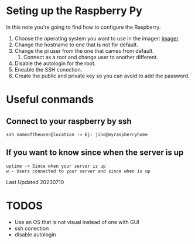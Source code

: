 # Seting up the Raspberry Py

In this note you're going to find how to configure the Raspberry.

1. Choose the operating system you want to use in the imager: [imager](https://www.raspberrypi.com/software/) 
1. Change the hostname to one that is not for default.
1. Change the pi user from the one that cames from default.
	1. Connect as a root and change user to another different.
1. Disable the autologin for the root.
1. Eneable the SSH conection.
1. Create the public and private key so you can avoid to add the password.

# Useful conmands
## Connect to your raspberry by ssh

```
ssh nameoftheuser@location -> Ej: jino@myraspberryhome
```

## If you want to know since when the server is up
```
uptime -> Since when your server is up
w - Users connected to your server and since when is up

```


Last Updated 20230710

# TODOS
- Use an OS that is not visual instead of one with GUI
- ssh conection
- disable autologin